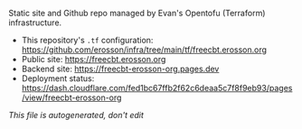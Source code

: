 Static site and Github repo managed by Evan's Opentofu (Terraform) infrastructure.

* This repository's `.tf` configuration: https://github.com/erosson/infra/tree/main/tf/freecbt.erosson.org
* Public site: https://freecbt.erosson.org
* Backend site: https://freecbt-erosson-org.pages.dev
* Deployment status: https://dash.cloudflare.com/fed1bc67ffb2f62c6deaa5c7f8f9eb93/pages/view/freecbt-erosson-org

_This file is autogenerated, don't edit_

